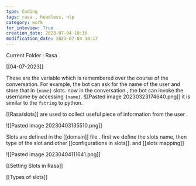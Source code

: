 ```yaml
---
type: Coding  
tags: rasa , headless, nlp
category: work
for_inteview: True
creation_date: 2023-07-04 10:16
modification_date: 2023-07-04 10:17
---
```


  
Current Folder : Rasa




[[04-07-2023]]
 

These are the variable which is remembered over the course of the conversation. For example, the bot can ask for the name of the user and store that in `{name}` slots. now in the conversation , the bot can invoke the username by accessing `{name}`. 
![[Pasted image 20230323174640.png]]
it is similar to the `fstring` to python. 

[[Rasa/slots]] are used to collect useful piece of information from the user .

![[Pasted image 20230403135510.png]]

Slots are defined in the [[domain]] file . first we define the slots name, then type of the slot and other [[configurations in slots]].  and [[slots mapping]] 

![[Pasted image 20230404111641.png]]



[[Setting Slots in Rasa]]

[[Types of slots]]

